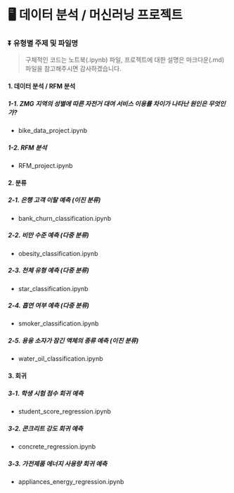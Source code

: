 # 🖥️ 데이터 분석 / 머신러닝 프로젝트

### ⏬ 유형별 주제 및 파일명

> 구체적인 코드는 노트북(.ipynb) 파일, 프로젝트에 대한 설명은 마크다운(.md) 파일을 참고해주시면 감사하겠습니다.

#### 1. 데이터 분석 / RFM 분석

##### 1-1. ZMG 지역의 성별에 따른 자전거 대여 서비스 이용률 차이가 나타난 원인은 무엇인가?

-   bike_data_project.ipynb

##### 1-2. RFM 분석

-   RFM_project.ipynb

#### 2. 분류

##### 2-1. 은행 고객 이탈 예측 (이진 분류)

-   bank_churn_classification.ipynb

##### 2-2. 비만 수준 예측 (다중 분류)

-   obesity_classification.ipynb

##### 2-3. 천체 유형 예측 (다중 분류)

-   star_classification.ipynb

##### 2-4. 흡연 여부 예측 (다중 분류)

-   smoker_classification.ipynb

##### 2-5. 용융 소자가 잠긴 액체의 종류 예측 (이진 분류)

-   water_oil_classification.ipynb

#### 3. 회귀

##### 3-1. 학생 시험 점수 회귀 예측

-   student_score_regression.ipynb

##### 3-2. 콘크리트 강도 회귀 예측

-   concrete_regression.ipynb

##### 3-3. 가전제품 에너지 사용량 회귀 예측

-   appliances_energy_regression.ipynb
